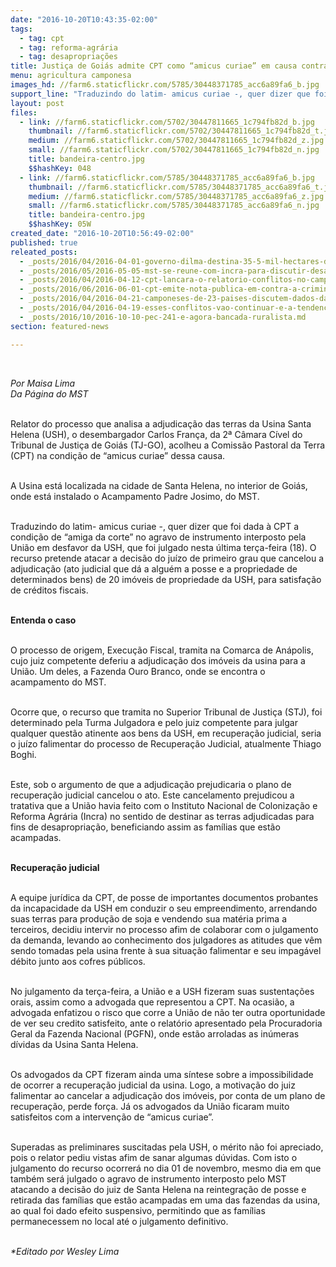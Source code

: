 ```yaml
---
date: "2016-10-20T10:43:35-02:00"
tags:
  - tag: cpt
  - tag: reforma-agrária
  - tag: desapropriações
title: Justiça de Goiás admite CPT como “amicus curiae” em causa contra Usina Santa Helena
menu: agricultura camponesa
images_hd: //farm6.staticflickr.com/5785/30448371785_acc6a89fa6_b.jpg
support_line: "Traduzindo do latim- amicus curiae -, quer dizer que foi dada à CPT a condição de “amiga da corte” no agravo de instrumento interposto pela União em desfavor da Usina Santa Helena. "
layout: post
files:
  - link: //farm6.staticflickr.com/5702/30447811665_1c794fb82d_b.jpg
    thumbnail: //farm6.staticflickr.com/5702/30447811665_1c794fb82d_t.jpg
    medium: //farm6.staticflickr.com/5702/30447811665_1c794fb82d_z.jpg
    small: //farm6.staticflickr.com/5702/30447811665_1c794fb82d_n.jpg
    title: bandeira-centro.jpg
    $$hashKey: 048
  - link: //farm6.staticflickr.com/5785/30448371785_acc6a89fa6_b.jpg
    thumbnail: //farm6.staticflickr.com/5785/30448371785_acc6a89fa6_t.jpg
    medium: //farm6.staticflickr.com/5785/30448371785_acc6a89fa6_z.jpg
    small: //farm6.staticflickr.com/5785/30448371785_acc6a89fa6_n.jpg
    title: bandeira-centro.jpg
    $$hashKey: 05W
created_date: "2016-10-20T10:56:49-02:00"
published: true
releated_posts:
  - _posts/2016/04/2016-04-01-governo-dilma-destina-35-5-mil-hectares-de-terras-para-a-reforma-agraria.md
  - _posts/2016/05/2016-05-05-mst-se-reune-com-incra-para-discutir-desapropriacoes-no-rs.md
  - _posts/2016/04/2016-04-12-cpt-lancara-o-relatorio-conflitos-no-campo-brasil-2015.md
  - _posts/2016/06/2016-06-01-cpt-emite-nota-publica-em-contra-a-criminalizacao-da-luta-pela-terra-em-go.md
  - _posts/2016/04/2016-04-21-camponeses-de-23-paises-discutem-dados-da-cpt-de-conflitos-no-campo.md
  - _posts/2016/04/2016-04-19-esses-conflitos-vao-continuar-e-a-tendencia-e-acirrar-cada-vez-mais-diz-militante-historico-de-rondonia.md
  - _posts/2016/10/2016-10-10-pec-241-e-agora-bancada-ruralista.md
section: featured-news

---
```

<p>&nbsp;</p>

<p><em>Por Maisa Lima<br />
Da P&aacute;gina do MST</em></p>

<p><br />
Relator do processo que analisa a adjudica&ccedil;&atilde;o das terras da Usina Santa Helena (USH), o desembargador Carlos Fran&ccedil;a, da 2&ordf; C&acirc;mara C&iacute;vel do Tribunal de Justi&ccedil;a de Goi&aacute;s (TJ-GO), acolheu a Comiss&atilde;o Pastoral da Terra (CPT) na condi&ccedil;&atilde;o de &ldquo;amicus curiae&rdquo; dessa causa.</p>

<p><br />
A Usina est&aacute; localizada na cidade de Santa Helena, no interior de Goi&aacute;s, onde est&aacute; instalado o Acampamento Padre Josimo, do MST.</p>

<p><br />
Traduzindo do latim- amicus curiae -, quer dizer que foi dada &agrave; CPT a condi&ccedil;&atilde;o de &ldquo;amiga da corte&rdquo; no agravo de instrumento interposto pela Uni&atilde;o em desfavor da USH, que foi julgado nesta &uacute;ltima ter&ccedil;a-feira (18). O recurso pretende atacar a decis&atilde;o do ju&iacute;zo de primeiro grau que cancelou a adjudica&ccedil;&atilde;o (ato judicial que d&aacute; a algu&eacute;m a posse e a propriedade de determinados bens)&nbsp;de 20 im&oacute;veis de propriedade da USH, para&nbsp;satisfa&ccedil;&atilde;o de cr&eacute;ditos fiscais.</p>

<p><br />
<strong>Entenda o caso</strong></p>

<p><br />
O processo de origem, Execu&ccedil;&atilde;o Fiscal, tramita na Comarca de An&aacute;polis, cujo juiz competente deferiu a adjudica&ccedil;&atilde;o&nbsp;dos&nbsp;im&oacute;veis da usina para a Uni&atilde;o. Um deles, a Fazenda Ouro Branco, onde se encontra o acampamento do MST.</p>

<p><br />
Ocorre que, o recurso que tramita no Superior Tribunal de Justi&ccedil;a (STJ), foi determinado pela Turma Julgadora e pelo juiz competente para julgar qualquer quest&atilde;o atinente aos bens da USH, em recupera&ccedil;&atilde;o judicial, seria o ju&iacute;zo falimentar do processo de Recupera&ccedil;&atilde;o Judicial, atualmente&nbsp;Thiago Boghi.</p>

<p><br />
Este, sob o argumento de que a adjudica&ccedil;&atilde;o prejudicaria o plano de recupera&ccedil;&atilde;o judicial cancelou o ato. Este cancelamento prejudicou a tratativa que a Uni&atilde;o havia feito com o Instituto Nacional de Coloniza&ccedil;&atilde;o e Reforma Agr&aacute;ria (Incra) no sentido de destinar as terras adjudicadas para fins de desapropria&ccedil;&atilde;o, beneficiando assim as fam&iacute;lias que est&atilde;o acampadas.</p>

<p><br />
<strong>Recupera&ccedil;&atilde;o judicial</strong></p>

<p><br />
A equipe jur&iacute;dica da CPT, de posse de importantes documentos probantes da incapacidade da USH em conduzir o seu empreendimento, arrendando suas terras para produ&ccedil;&atilde;o de soja e vendendo sua mat&eacute;ria prima a terceiros, decidiu intervir no processo afim de colaborar com o julgamento da demanda, levando ao conhecimento dos julgadores as atitudes que v&ecirc;m sendo tomadas pela usina frente &agrave; sua situa&ccedil;&atilde;o falimentar e seu impag&aacute;vel d&eacute;bito junto aos cofres p&uacute;blicos.</p>

<p><br />
No julgamento da ter&ccedil;a-feira, a Uni&atilde;o e a USH fizeram suas sustenta&ccedil;&otilde;es orais, assim como a advogada que representou a CPT. Na ocasi&atilde;o, a advogada enfatizou o risco que corre a Uni&atilde;o de n&atilde;o ter outra oportunidade de ver seu credito satisfeito, ante o relat&oacute;rio apresentado pela Procuradoria Geral da Fazenda Nacional (PGFN), onde est&atilde;o arroladas as in&uacute;meras d&iacute;vidas da Usina Santa Helena.</p>

<p><br />
Os advogados da CPT fizeram ainda uma s&iacute;ntese sobre a impossibilidade de ocorrer a recupera&ccedil;&atilde;o judicial da usina. Logo, a motiva&ccedil;&atilde;o do juiz falimentar ao cancelar a adjudica&ccedil;&atilde;o dos im&oacute;veis, por conta de um plano de recupera&ccedil;&atilde;o, perde for&ccedil;a. J&aacute; os advogados da Uni&atilde;o ficaram muito satisfeitos com a interven&ccedil;&atilde;o de &ldquo;amicus curiae&rdquo;.</p>

<p><br />
Superadas as preliminares suscitadas pela USH, o m&eacute;rito n&atilde;o foi apreciado, pois o relator pediu vistas afim de sanar algumas d&uacute;vidas. Com isto o julgamento do recurso ocorrer&aacute; no dia 01 de novembro, mesmo dia em que tamb&eacute;m ser&aacute; julgado o agravo de instrumento interposto pelo MST atacando a decis&atilde;o do juiz de Santa Helena na reintegra&ccedil;&atilde;o de posse e retirada das fam&iacute;lias que est&atilde;o acampadas em uma das fazendas da usina, ao qual foi dado efeito suspensivo, permitindo que as fam&iacute;lias permanecessem no local at&eacute; o julgamento definitivo.</p>

<p><br />
<em>*Editado por Wesley Lima</em></p>

<p>&nbsp;</p>
